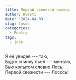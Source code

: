 ```yaml
---
title: Первой свежести лосось
author: Dvesti
date: '2024-04-09'
slug: losos
categories:
  - Poetry
tags:
  - joke
---
```


Я её увидев --- таю,  
Будто спинку съел --- минтаю,  
Бью копытом словно Лось,  
Первой свежести --- Лосось!  
